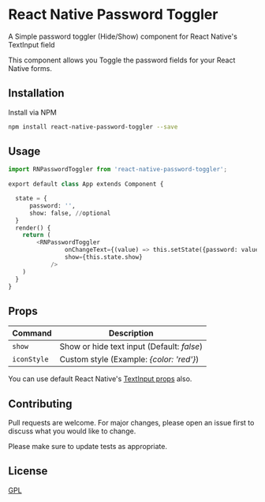 # React Native Password Toggler

A Simple password toggler (Hide/Show) component for React Native's TextInput field

This component allows you Toggle the password fields for your React Native forms.

## Installation

Install via NPM


```bash
npm install react-native-password-toggler --save
```

## Usage

```python
import RNPasswordToggler from 'react-native-password-toggler';
 
export default class App extends Component {

  state = {
      password: '',
      show: false, //optional
  }
  render() {
    return (
        <RNPasswordToggler 
                onChangeText={(value) => this.setState({password: value})}
                show={this.state.show} 
            />
    )
  }
}

```

## Props

| Command | Description |
| --- | --- |
| `show` | Show or hide text input (Default: *false*) |
| `iconStyle` | Custom style (Example: *{color: 'red'}*) |

You can use default React Native's [TextInput props](https://facebook.github.io/react-native/docs/view#props) also.


## Contributing
Pull requests are welcome. For major changes, please open an issue first to discuss what you would like to change.

Please make sure to update tests as appropriate.

## License
[GPL](https://www.gnu.org/licenses/gpl-3.0.en.html)